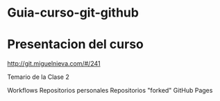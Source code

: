 # Guia-curso-git-github

# Presentacion del curso
http://git.miguelnieva.com/#/241

Temario de la Clase 2

Workflows
Repositorios personales
Repositorios "forked"
GitHub Pages